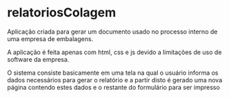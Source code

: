 # relatoriosColagem
Aplicação criada para gerar um documento usado no processo interno de uma empresa de embalagens.

A aplicação é feita apenas com html, css e js devido a limitações de uso de software da empresa.

O sistema consiste basicamente em uma tela na qual o usuário informa os dados necessários para gerar o relatório e a partir disto é gerado 
uma nova página contendo estes dados e o restante do formulário para ser impresso
